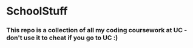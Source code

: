 # SchoolStuff

### This repo is a collection of all my coding coursework at UC - don't use it to cheat if you go to UC :)
